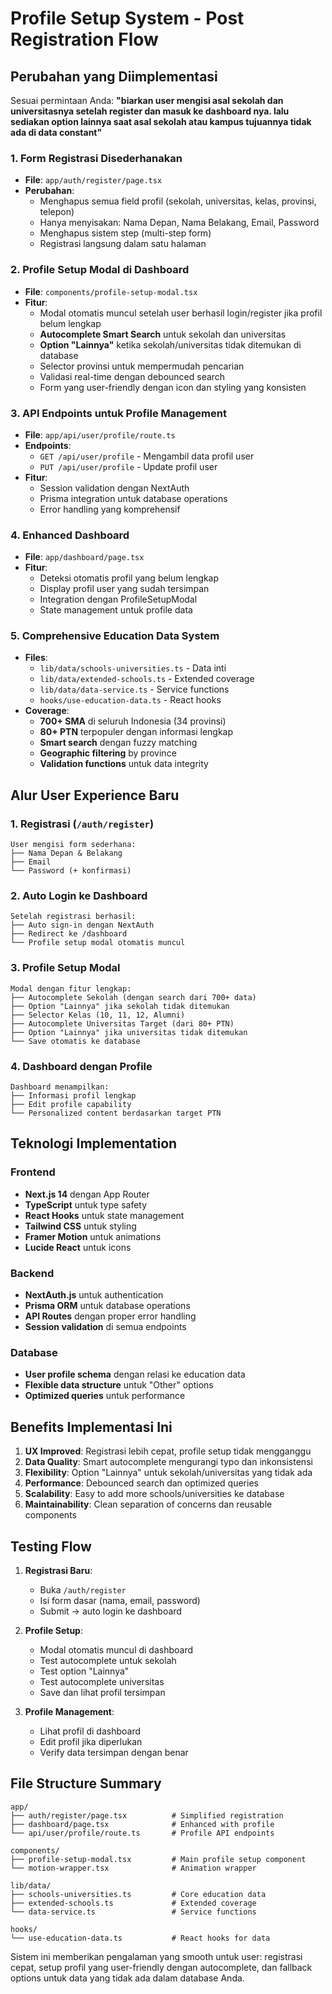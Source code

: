 # Profile Setup System - Post Registration Flow

## Perubahan yang Diimplementasi

Sesuai permintaan Anda: **"biarkan user mengisi asal sekolah dan universitasnya setelah register dan masuk ke dashboard nya. lalu sediakan option lainnya saat asal sekolah atau kampus tujuannya tidak ada di data constant"**

### 1. **Form Registrasi Disederhanakan**
- **File**: `app/auth/register/page.tsx`
- **Perubahan**: 
  - Menghapus semua field profil (sekolah, universitas, kelas, provinsi, telepon)
  - Hanya menyisakan: Nama Depan, Nama Belakang, Email, Password
  - Menghapus sistem step (multi-step form)
  - Registrasi langsung dalam satu halaman

### 2. **Profile Setup Modal di Dashboard**
- **File**: `components/profile-setup-modal.tsx`
- **Fitur**:
  - Modal otomatis muncul setelah user berhasil login/register jika profil belum lengkap
  - **Autocomplete Smart Search** untuk sekolah dan universitas
  - **Option "Lainnya"** ketika sekolah/universitas tidak ditemukan di database
  - Selector provinsi untuk mempermudah pencarian
  - Validasi real-time dengan debounced search
  - Form yang user-friendly dengan icon dan styling yang konsisten

### 3. **API Endpoints untuk Profile Management**
- **File**: `app/api/user/profile/route.ts`
- **Endpoints**:
  - `GET /api/user/profile` - Mengambil data profil user
  - `PUT /api/user/profile` - Update profil user
- **Fitur**:
  - Session validation dengan NextAuth
  - Prisma integration untuk database operations
  - Error handling yang komprehensif

### 4. **Enhanced Dashboard**
- **File**: `app/dashboard/page.tsx`
- **Fitur**:
  - Deteksi otomatis profil yang belum lengkap
  - Display profil user yang sudah tersimpan
  - Integration dengan ProfileSetupModal
  - State management untuk profile data

### 5. **Comprehensive Education Data System**
- **Files**: 
  - `lib/data/schools-universities.ts` - Data inti
  - `lib/data/extended-schools.ts` - Extended coverage
  - `lib/data/data-service.ts` - Service functions
  - `hooks/use-education-data.ts` - React hooks
- **Coverage**:
  - **700+ SMA** di seluruh Indonesia (34 provinsi)
  - **80+ PTN** terpopuler dengan informasi lengkap
  - **Smart search** dengan fuzzy matching
  - **Geographic filtering** by province
  - **Validation functions** untuk data integrity

## Alur User Experience Baru

### 1. **Registrasi** (`/auth/register`)
```
User mengisi form sederhana:
├── Nama Depan & Belakang
├── Email
└── Password (+ konfirmasi)
```

### 2. **Auto Login ke Dashboard**
```
Setelah registrasi berhasil:
├── Auto sign-in dengan NextAuth
├── Redirect ke /dashboard
└── Profile setup modal otomatis muncul
```

### 3. **Profile Setup Modal**
```
Modal dengan fitur lengkap:
├── Autocomplete Sekolah (dengan search dari 700+ data)
├── Option "Lainnya" jika sekolah tidak ditemukan
├── Selector Kelas (10, 11, 12, Alumni)
├── Autocomplete Universitas Target (dari 80+ PTN)
├── Option "Lainnya" jika universitas tidak ditemukan
└── Save otomatis ke database
```

### 4. **Dashboard dengan Profile**
```
Dashboard menampilkan:
├── Informasi profil lengkap
├── Edit profile capability
└── Personalized content berdasarkan target PTN
```

## Teknologi Implementation

### Frontend
- **Next.js 14** dengan App Router
- **TypeScript** untuk type safety
- **React Hooks** untuk state management
- **Tailwind CSS** untuk styling
- **Framer Motion** untuk animations
- **Lucide React** untuk icons

### Backend
- **NextAuth.js** untuk authentication
- **Prisma ORM** untuk database operations
- **API Routes** dengan proper error handling
- **Session validation** di semua endpoints

### Database
- **User profile schema** dengan relasi ke education data
- **Flexible data structure** untuk "Other" options
- **Optimized queries** untuk performance

## Benefits Implementasi Ini

1. **UX Improved**: Registrasi lebih cepat, profile setup tidak mengganggu
2. **Data Quality**: Smart autocomplete mengurangi typo dan inkonsistensi
3. **Flexibility**: Option "Lainnya" untuk sekolah/universitas yang tidak ada
4. **Performance**: Debounced search dan optimized queries
5. **Scalability**: Easy to add more schools/universities ke database
6. **Maintainability**: Clean separation of concerns dan reusable components

## Testing Flow

1. **Registrasi Baru**:
   - Buka `/auth/register`
   - Isi form dasar (nama, email, password)
   - Submit → auto login ke dashboard

2. **Profile Setup**:
   - Modal otomatis muncul di dashboard
   - Test autocomplete untuk sekolah
   - Test option "Lainnya" 
   - Test autocomplete universitas
   - Save dan lihat profil tersimpan

3. **Profile Management**:
   - Lihat profil di dashboard
   - Edit profil jika diperlukan
   - Verify data tersimpan dengan benar

## File Structure Summary

```
app/
├── auth/register/page.tsx          # Simplified registration
├── dashboard/page.tsx              # Enhanced with profile
└── api/user/profile/route.ts       # Profile API endpoints

components/
├── profile-setup-modal.tsx         # Main profile setup component
└── motion-wrapper.tsx              # Animation wrapper

lib/data/
├── schools-universities.ts         # Core education data
├── extended-schools.ts             # Extended coverage
└── data-service.ts                 # Service functions

hooks/
└── use-education-data.ts           # React hooks for data
```

Sistem ini memberikan pengalaman yang smooth untuk user: registrasi cepat, setup profil yang user-friendly dengan autocomplete, dan fallback options untuk data yang tidak ada dalam database Anda.